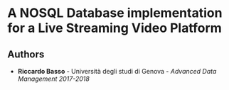 # A NOSQL Database implementation for a Live Streaming Video Platform

## Authors

* **Riccardo Basso** - Università degli studi di Genova - *Advanced Data Management 2017-2018*
